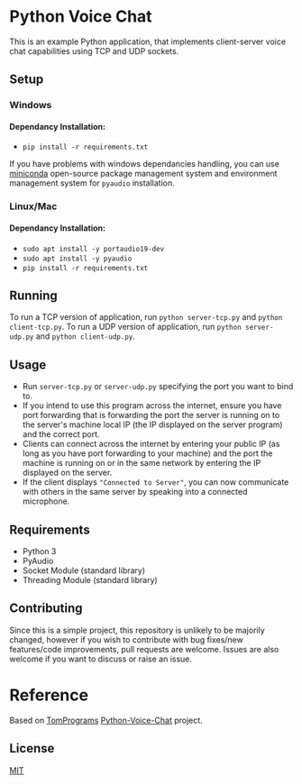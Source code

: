 # Python Voice Chat
This is an example Python application, that implements client-server voice chat capabilities using TCP and UDP sockets.

## Setup
### Windows
#### Dependancy Installation:
- ``pip install -r requirements.txt``

If you have problems with windows dependancies handling, you can use [miniconda](https://docs.conda.io/en/latest/miniconda.html) open-source package management system and environment management system for ``pyaudio`` installation.   

### Linux/Mac
#### Dependancy Installation:
- ``sudo apt install -y portaudio19-dev``
- ``sudo apt install -y pyaudio``
- ``pip install -r requirements.txt``

## Running 
To run a TCP version of application, run ``python server-tcp.py`` and ``python client-tcp.py``.
To run a UDP version of application, run ``python server-udp.py`` and ``python client-udp.py``.

## Usage
- Run ``server-tcp.py`` or ``server-udp.py`` specifying the port you want to bind to.
- If you intend to use this program across the internet, ensure you have port forwarding that is forwarding the port the server is running on to the server's machine local IP (the IP displayed on the server program) and the correct port.
- Clients can connect across the internet by entering your public IP (as long as you have port forwarding to your machine) and the port the machine is running on or in the same network by entering the IP displayed on the server.
- If the client displays ``"Connected to Server"``, you can now communicate with others in the same server by speaking into a connected microphone.

## Requirements
- Python 3
- PyAudio
- Socket Module (standard library)
- Threading Module (standard library)

## Contributing
Since this is a simple project, this repository is unlikely to be majorily changed, however if you wish to contribute with bug fixes/new features/code improvements, pull requests are welcome. Issues are also welcome if you want to discuss or raise an issue.

# Reference

Based on [TomPrograms](https://github.com/TomPrograms) [Python-Voice-Chat](https://github.com/TomPrograms/Python-Voice-Chat) project.

## License
[MIT](https://choosealicense.com/licenses/mit/)
